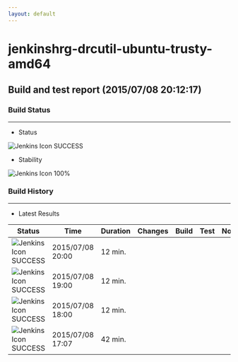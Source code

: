 ```yaml
---
layout: default
---
```

# jenkinshrg-drcutil-ubuntu-trusty-amd64
## Build and test report (2015/07/08 20:12:17)
### Build Status
___
* Status
  
![Jenkins Icon](http://jenkinshrg.github.io/images/48x48/blue.png)
SUCCESS
  
* Stability
  
![Jenkins Icon](http://jenkinshrg.github.io/images/48x48/health-80plus.png)
100%
  
### Build History
___
* Latest Results
  
|Status|Time|Duration|Changes|Build|Test|Note|
|---|---|---|---|---|---|---|
|![Jenkins Icon](http://jenkinshrg.github.io/images/24x24/blue.png)SUCCESS|2015/07/08 20:00|12 min.|||| |
|![Jenkins Icon](http://jenkinshrg.github.io/images/24x24/blue.png)SUCCESS|2015/07/08 19:00|12 min.|||| |
|![Jenkins Icon](http://jenkinshrg.github.io/images/24x24/blue.png)SUCCESS|2015/07/08 18:00|12 min.|||| |
|![Jenkins Icon](http://jenkinshrg.github.io/images/24x24/blue.png)SUCCESS|2015/07/08 17:07|42 min.|||| |
